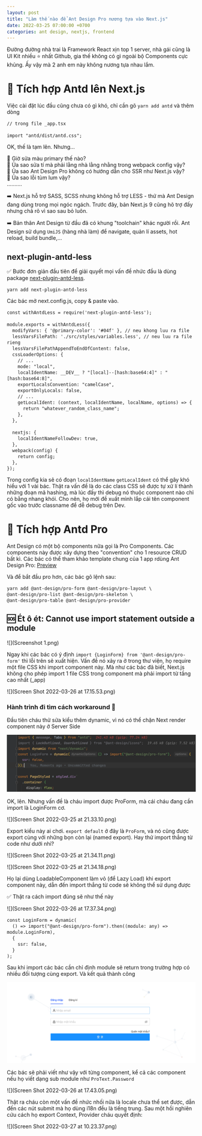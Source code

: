 ```yaml
---
layout: post
title: "Làm thế nào để Ant Design Pro nương tựa vào Next.js"
date: 2022-03-25 07:00:00 +0700
categories: ant design, nextjs, frontend
---
```


Đường đường nhà trai là Framework React xịn top 1 server, nhà gái cũng là UI Kit nhiều ⭐️ nhất Github, gia thế không có gì ngoài bộ Components cực khủng. Ấy vậy mà 2 anh em này không nương tựa nhau lắm.

# 🌿 Tích hợp Antd lên Next.js

Việc cài đặt lúc đầu cũng chưa có gì khó, chỉ cần gõ `yarn add antd` và thêm dòng
```
// trong file _app.tsx

import "antd/dist/antd.css";
```

OK, thế là tạm lên. Nhưng...

🤔 Giờ sửa màu primary thế nào?<br>
🤔 Ủa sao sửa tí mà phải lằng nhà lằng nhằng trong webpack config vậy?<br>
🤔 Ủa sao Ant Design Pro không có hướng dẫn cho SSR như Next.js vậy?<br>
🤔 Ủa sao lỗi tùm lum vậy?<br>
..........

➡️ Next.js hỗ trợ SASS, SCSS nhưng không hỗ trợ LESS - thứ mà Ant Design đang dùng trong mọi ngóc ngách. Trước đây, bản Next.js 9 cũng hõ trợ đấy nhưng chả rõ vì sao sau bỏ luôn.

➡️ Bản thân Ant Design từ đầu đã có khung "toolchain" khác người rồi. Ant Design sử dụng `UmiJS` (hàng nhà làm) để navigate, quản lí assets, hot reload, build bundle,...

## next-plugin-antd-less

✅ Bước đơn giản đầu tiên để giải quyết mọi vấn đề nhức đầu là dùng package [next-plugin-antd-less](https://www.npmjs.com/package/next-plugin-antd-less).

```
yarn add next-plugin-antd-less
```

Các bác mở next.config.js, copy & paste vào.
```
const withAntdLess = require('next-plugin-antd-less');

module.exports = withAntdLess({
  modifyVars: { '@primary-color': '#04f' }, // neu khong luu ra file
  lessVarsFilePath: './src/styles/variables.less', // neu luu ra file rieng 
  lessVarsFilePathAppendToEndOfContent: false,
  cssLoaderOptions: {
    // ... 
    mode: "local",
    localIdentName: __DEV__ ? "[local]--[hash:base64:4]" : "[hash:base64:8]",
    exportLocalsConvention: "camelCase",
    exportOnlyLocals: false,
    // ...
    getLocalIdent: (context, localIdentName, localName, options) => {
      return "whatever_random_class_name";
    },
  },

  nextjs: {
    localIdentNameFollowDev: true, 
  },
  webpack(config) {
    return config;
  },
});
```

Trong config kia sẽ có đoạn `localIdentName` `getLocalIdent` có thể gây khó hiểu với 1 vài bác. Thật ra vấn đề là do các class CSS sẽ được tự xử lí thành những đoạn mã hashing, mà lúc đấy thì debug nó thuộc component nào chỉ có bằng nhang khói. Cho nên, họ mới đề xuất mình lắp cái tên component gốc vào trước classname để dễ debug trên Dev. 


# 🌿 Tích hợp Antd Pro

Ant Design có một bộ components nữa gọi là Pro Components. Các components này được xây dựng theo "convention" cho 1 resource CRUD bất kì. Các bác có thể tham khảo template chung của 1 app rdùng Ant Design Pro: [Preview](https://preview.pro.ant.design/)

Và để bắt đầu pro hơn, các bác gõ lệnh sau:

```
yarn add @ant-design/pro-form @ant-design/pro-layout \
@ant-design/pro-list @ant-design/pro-skeleton \
@ant-design/pro-table @ant-design/pro-provider
```

## 🆘 Ét ô ét: Cannot use import statement outside a module

![](Screenshot 1.png)

Ngay khi các bác có ý định `import {LoginForm} from '@ant-design/pro-form'` thì lỗi trên sẽ xuất hiện. Vấn đề nó xảy ra ở trong thư viện, họ require một file CSS khi import component này. Mà như các bác đã biết, Next.js không cho phép import 1 file CSS trong component mà phải import từ tầng cao nhất (_app)

![](Screen Shot 2022-03-26 at 17.15.53.png)

### Hành trình đi tìm cách workaround 🙂

Đầu tiên cháu thử sửa kiểu thêm dynamic, vì nó có thể chặn Next render component này ở Server Side

![](container.png)

OK, lên. Nhưng vấn đề là cháu import được ProForm, mà cái cháu đang cần import là LoginForm cơ.

![](Screen Shot 2022-03-25 at 21.33.10.png)

Export kiểu này ai chơi. `export default` ở đây là `ProForm`, và nó cũng được export cùng với những bọn còn lại (named export). Hay thử import thẳng từ code như dưới nhỉ?

![](Screen Shot 2022-03-25 at 21.34.11.png)

![](Screen Shot 2022-03-25 at 21.34.18.png)

Họ lại dùng LoadableComponent làm vỏ (để Lazy Load) khi export component này, dẫn đến import thẳng từ code sẽ không thể sử dụng được

✅ Thật ra cách import đúng sẽ như thế này

![](Screen Shot 2022-03-26 at 17.37.34.png)

```
const LoginForm = dynamic(
  () => import("@ant-design/pro-form").then((module: any) => module.LoginForm),
  {
    ssr: false,
  }
);
```

Sau khi import các bác cần chỉ định module sẽ return trong trường hợp có nhiều đối tượng cùng export. Và kết quả thành công

![](IMG_7E2508E7BF1C-1.jpeg)

Các bác sẽ phải viết như vậy với từng component, kể cả các component nếu họ viết dạng sub module như `ProText.Password`

![](Screen Shot 2022-03-26 at 17.43.05.png)

Thật ra cháu còn một vấn đề nhức nhối nữa là locale chưa thể set được, dẫn đến các nút submit mà họ dùng i18n đều là tiếng trung. Sau một hồi nghiên cứu cách họ export Context, Provider cháu quyết định:

![](Screen Shot 2022-03-27 at 10.23.37.png)

